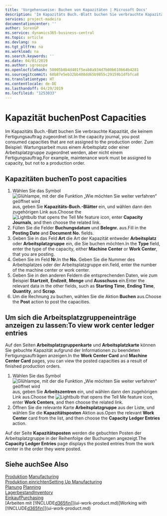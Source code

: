 ```yaml
---
title: 'Vorgehensweise: Buchen von Kapazitäten | Microsoft Docs'
description: 'Im Kapazitäts Buch.-Blatt buchen Sie verbrauchte Kapazität, die keinem Fertigungsauftrag zugeordnet ist. Zum Beispiel: Wartungsarbeit muss einem Arbeitsplatz oder einer Arbeitsplatzgruppe zugeordnet werden, aber nicht einem Fertigungsauftrag.'
services: project-madeira
documentationcenter: ''
author: SorenGP
ms.service: dynamics365-business-central
ms.topic: article
ms.devlang: na
ms.tgt_pltfrm: na
ms.workload: na
ms.search.keywords: ''
ms.date: 04/01/2019
ms.author: sgroespe
ms.openlocfilehash: 58005b8b4d401f5eab8a934d7b00b610b64b4281
ms.sourcegitcommit: 60b87e5eb32bb408dd65b9855c29159b1dfbfca8
ms.translationtype: HT
ms.contentlocale: de-DE
ms.lasthandoff: 04/29/2019
ms.locfileid: "1253033"
---
```

# <a name="post-capacities"></a><span data-ttu-id="6598f-104">Kapazität buchen</span><span class="sxs-lookup"><span data-stu-id="6598f-104">Post Capacities</span></span>
<span data-ttu-id="6598f-105">Im Kapazitäts Buch.-Blatt buchen Sie verbrauchte Kapazität, die keinem Fertigungsauftrag zugeordnet ist.</span><span class="sxs-lookup"><span data-stu-id="6598f-105">In the capacity journal, you post consumed capacities that are not assigned to the production order.</span></span> <span data-ttu-id="6598f-106">Zum Beispiel: Wartungsarbeit muss einem Arbeitsplatz oder einer Arbeitsplatzgruppe zugeordnet werden, aber nicht einem Fertigungsauftrag.</span><span class="sxs-lookup"><span data-stu-id="6598f-106">For example, maintenance work must be assigned to capacity, but not to a production order.</span></span>  

## <a name="to-post-capacities"></a><span data-ttu-id="6598f-107">Kapazitäten buchen</span><span class="sxs-lookup"><span data-stu-id="6598f-107">To post capacities</span></span>  
1.  <span data-ttu-id="6598f-108">Wählen Sie das Symbol ![Glühlampe, mit der die Funktion „Wie möchten Sie weiter verfahren“ geöffnet wird](media/ui-search/search_small.png "Wie möchten Sie weiter verfahren?") aus, geben Sie **Kapazitäts-Buch.-Blätter** ein, und wählen dann den zugehörigen Link aus.</span><span class="sxs-lookup"><span data-stu-id="6598f-108">Choose the ![Lightbulb that opens the Tell Me feature](media/ui-search/search_small.png "Tell me what you want to do") icon, enter **Capacity Journals**, and then choose the related link.</span></span>  
2.  <span data-ttu-id="6598f-109">Füllen Sie die Felder **Buchungsdatum** und **Belegnr.** aus.</span><span class="sxs-lookup"><span data-stu-id="6598f-109">Fill in the **Posting Date** and **Document No.** fields.</span></span>  
3.  <span data-ttu-id="6598f-110">Geben Sie in das Feld **Art** die Art der Kapazität entweder **Arbeitsplatz** oder **Arbeitsplatzgruppe** ein, die Sie buchen möchten.</span><span class="sxs-lookup"><span data-stu-id="6598f-110">In the **Type** field, enter the type of the capacity, either **Machine Center** or **Work Center**, that you are posting.</span></span>  
4.  <span data-ttu-id="6598f-111">Geben Sie im Feld **Nr.**</span><span class="sxs-lookup"><span data-stu-id="6598f-111">In the **No.**</span></span> <span data-ttu-id="6598f-112">Geben Sie die Nummer des Arbeitsplatzes oder der Arbeitsplatzgruppe ein.</span><span class="sxs-lookup"><span data-stu-id="6598f-112">field, enter the number of the machine center or work center.</span></span>  
5.  <span data-ttu-id="6598f-113">Geben Sie in den anderen Feldern die entsprechenden Daten, wie zum Beispiel **Startzeit**, **Endzeit**, **Menge** und **Ausschuss** ein.</span><span class="sxs-lookup"><span data-stu-id="6598f-113">Enter the relevant data in the other fields, such as **Starting Time**, **Ending Time**, **Quantity**, and **Scrap**.</span></span>  
6.  <span data-ttu-id="6598f-114">Um die Rechnung zu buchen, wählen Sie die Aktion **Buchen** aus.</span><span class="sxs-lookup"><span data-stu-id="6598f-114">Choose the **Post** action to post the capacities.</span></span>  

## <a name="to-view-work-center-ledger-entries"></a><span data-ttu-id="6598f-115">Um sich die Arbeitsplatzgruppeneinträge anzeigen zu lassen:</span><span class="sxs-lookup"><span data-stu-id="6598f-115">To view work center ledger entries</span></span>  
<span data-ttu-id="6598f-116">Auf den Seiten **Arbeitsplatzgruppenkarte** und **Arbeitsplatzkarte** können Sie gebuchte Kapazität aufgrund der Informationen zu beendeten Fertigungsaufträgen anzeigen.</span><span class="sxs-lookup"><span data-stu-id="6598f-116">In the **Work Center Card** and **Machine Center Card** pages, you can view the posted capacities as a result of finished production orders.</span></span>    
1.  <span data-ttu-id="6598f-117">Wählen Sie das Symbol ![Glühlampe, mit der die Funktion „Wie möchten Sie weiter verfahren“ geöffnet wird](media/ui-search/search_small.png "Wie möchten Sie weiter verfahren?") aus, geben Sie **Arbeitszentren** ein, und wählen dann den zugehörigen Link aus.</span><span class="sxs-lookup"><span data-stu-id="6598f-117">Choose the ![Lightbulb that opens the Tell Me feature](media/ui-search/search_small.png "Tell me what you want to do") icon, enter **Work Centers**, and then choose the related link.</span></span>  
2.  <span data-ttu-id="6598f-118">Öffnen Sie die relevante Karte **Arbeitsplatzgruppe** aus der Liste, und wählen Sie die **Kapazitätsposten** Aktion aus.</span><span class="sxs-lookup"><span data-stu-id="6598f-118">Open the relevant **Work Center** card from the list, and then choose the **Capacity Ledger Entries** action.</span></span>  

<span data-ttu-id="6598f-119">Auf der Seite **Kapazitätsposten** werden die gebuchten Posten der Arbeitsplatzgruppe in der Reihenfolge der Buchungen angezeigt.</span><span class="sxs-lookup"><span data-stu-id="6598f-119">The **Capacity Ledger Entries** page displays the posted entries from the work center in the order they were posted.</span></span>   

## <a name="see-also"></a><span data-ttu-id="6598f-120">Siehe auch</span><span class="sxs-lookup"><span data-stu-id="6598f-120">See Also</span></span>  
<span data-ttu-id="6598f-121">[Produktion](production-manage-manufacturing.md)  </span><span class="sxs-lookup"><span data-stu-id="6598f-121">[Manufacturing](production-manage-manufacturing.md)  </span></span>  
[<span data-ttu-id="6598f-122">Produktion einrichten</span><span class="sxs-lookup"><span data-stu-id="6598f-122">Setting Up Manufacturing</span></span>](production-configure-production-processes.md)  
<span data-ttu-id="6598f-123">[Planung](production-planning.md)    </span><span class="sxs-lookup"><span data-stu-id="6598f-123">[Planning](production-planning.md)    </span></span>  
[<span data-ttu-id="6598f-124">Lagerbestand</span><span class="sxs-lookup"><span data-stu-id="6598f-124">Inventory</span></span>](inventory-manage-inventory.md)  
[<span data-ttu-id="6598f-125">Einkauf</span><span class="sxs-lookup"><span data-stu-id="6598f-125">Purchasing</span></span>](purchasing-manage-purchasing.md)  
<span data-ttu-id="6598f-126">[Arbeiten mit [!INCLUDE[d365fin](includes/d365fin_md.md)]](ui-work-product.md)</span><span class="sxs-lookup"><span data-stu-id="6598f-126">[Working with [!INCLUDE[d365fin](includes/d365fin_md.md)]](ui-work-product.md)</span></span>
